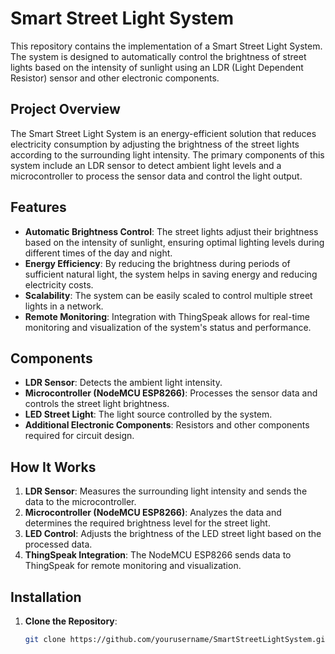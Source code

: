 # Smart Street Light System

This repository contains the implementation of a Smart Street Light System. The system is designed to automatically control the brightness of street lights based on the intensity of sunlight using an LDR (Light Dependent Resistor) sensor and other electronic components.

## Project Overview

The Smart Street Light System is an energy-efficient solution that reduces electricity consumption by adjusting the brightness of the street lights according to the surrounding light intensity. The primary components of this system include an LDR sensor to detect ambient light levels and a microcontroller to process the sensor data and control the light output.

## Features

- **Automatic Brightness Control**: The street lights adjust their brightness based on the intensity of sunlight, ensuring optimal lighting levels during different times of the day and night.
- **Energy Efficiency**: By reducing the brightness during periods of sufficient natural light, the system helps in saving energy and reducing electricity costs.
- **Scalability**: The system can be easily scaled to control multiple street lights in a network.
- **Remote Monitoring**: Integration with ThingSpeak allows for real-time monitoring and visualization of the system's status and performance.

## Components

- **LDR Sensor**: Detects the ambient light intensity.
- **Microcontroller (NodeMCU ESP8266)**: Processes the sensor data and controls the street light brightness.
- **LED Street Light**: The light source controlled by the system.
- **Additional Electronic Components**: Resistors and other components required for circuit design.

## How It Works

1. **LDR Sensor**: Measures the surrounding light intensity and sends the data to the microcontroller.
2. **Microcontroller (NodeMCU ESP8266)**: Analyzes the data and determines the required brightness level for the street light.
3. **LED Control**: Adjusts the brightness of the LED street light based on the processed data.
4. **ThingSpeak Integration**: The NodeMCU ESP8266 sends data to ThingSpeak for remote monitoring and visualization.

## Installation

1. **Clone the Repository**:
   ```sh
   git clone https://github.com/yourusername/SmartStreetLightSystem.git
